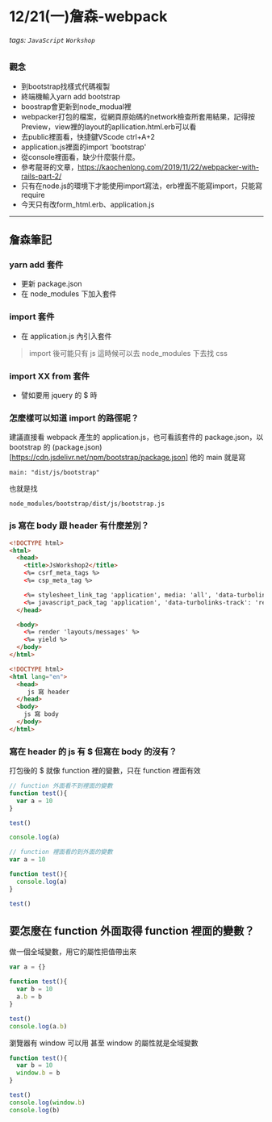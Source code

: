 # 12/21(一)詹森-webpack
###### tags: `JavaScript` `Workshop`

### 觀念
* 到bootstrap找樣式代碼複製
* 終端機輸入yarn add bootstrap
* boostrap會更新到node_modual裡
* webpacker打包的檔案，從網頁原始碼的network檢查所套用結果，記得按Preview，view裡的layout的apllication.html.erb可以看
* 去public裡面看，快捷鍵VScode ctrl+A+2
* application.js裡面的import 'bootstrap'
* 從console裡面看，缺少什麼裝什麼。
* 參考龍哥的文章，https://kaochenlong.com/2019/11/22/webpacker-with-rails-part-2/
* 只有在node.js的環境下才能使用import寫法，erb裡面不能寫import，只能寫require
* 今天只有改form_html.erb、application.js

---

## 詹森筆記

### yarn add 套件
- 更新 package.json
- 在 node_modules 下加入套件

### import 套件
- 在 application.js 內引入套件

> import 後可能只有 js 這時候可以去 node_modules 下去找 css


### import XX from 套件
- 譬如要用 jquery 的 $ 時 


### 怎麼樣可以知道 import 的路徑呢？
建議直接看 webpack 產生的 application.js，也可看該套件的 package.json，以 bootstrap 的 (package.json)[https://cdn.jsdelivr.net/npm/bootstrap/package.json] 他的 main 就是寫 
```
main: "dist/js/bootstrap"
```
也就是找
```
node_modules/bootstrap/dist/js/bootstrap.js
```



### js 寫在 body 跟 header 有什麼差別？

```html
<!DOCTYPE html>
<html>
  <head>
    <title>JsWorkshop2</title>
    <%= csrf_meta_tags %>
    <%= csp_meta_tag %>

    <%= stylesheet_link_tag 'application', media: 'all', 'data-turbolinks-track': 'reload' %>
    <%= javascript_pack_tag 'application', 'data-turbolinks-track': 'reload' %>
  </head>

  <body>
    <%= render 'layouts/messages' %>
    <%= yield %>
  </body>
</html>
```

```html
<!DOCTYPE html>
<html lang="en">
  <head>
     js 寫 header
  </head>
  <body>
    js 寫 body
  </body>
</html>
```


### 寫在 header 的 js 有 $ 但寫在 body 的沒有？

打包後的 $ 就像 function 裡的變數，只在 function 裡面有效

```js
// function 外面看不到裡面的變數
function test(){
  var a = 10
}

test()

console.log(a)
```

```js
// function 裡面看的到外面的變數
var a = 10

function test(){
  console.log(a)
}

test()
```

## 要怎麼在 function 外面取得 function 裡面的變數？

做一個全域變數，用它的屬性把值帶出來

```js
var a = {}

function test(){
  var b = 10
  a.b = b
}

test()
console.log(a.b)
```

瀏覽器有 window 可以用
甚至 window 的屬性就是全域變數

```js
function test(){
  var b = 10
  window.b = b
}

test()
console.log(window.b)
console.log(b)
```


